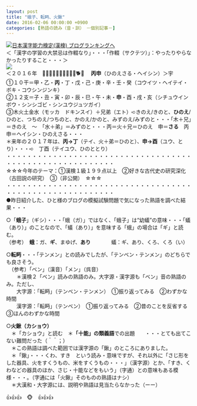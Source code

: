 ```yaml
---
layout: post
title: "蛾子、転眄、火鍬"
date: 2016-02-06 00:00:00 +0900
categories: [熟語の読み（音・訓）　－個別記事－]
---
```


[![](/syuusyuu9701/assets/images/蛾子、転眄、火鍬-br_c_3028_1.gif)](http://blog.with2.net/link.php?1659096:3028 "日本漢字能力検定(漢検) ブログランキングへ")[日本漢字能力検定(漢検) ブログランキングへ](http://blog.with2.net/link.php?1659096:3028)  
＜「漢字の学習の大禁忌は作輟なり」・・・「作輟（サクテツ）」：やったりやらなかったりすること・・・＞  
![](/syuusyuu9701/assets/images/蛾子、転眄、火鍬-378328d4f877a66c37a31f2ee392e170.png)  
＜２０１６年　🐁🐃🐯🐇🐉🐍🐎🐑🐒🐔🐕🐖 　**丙申**（ひのえさる・ヘイシン）＞宇  
①１０干＝甲・乙・**丙**・丁・戊・己・庚・辛・壬・癸（コウイツ・ヘイテイ・ボキ・コウシンジンキ）　  
②１２支＝子・丑・寅・卯・辰・巳・午・未・**申**・酉・戌・亥（シチュウインボウ・シンシゴビ・シンユウジュツガイ）  
③木火土金水（モッカ　ドキンスイ）＋兄弟（エト）➪きのえ/きのと、**ひのえ**/ひのと、つちのえ/つちのと、かのえ/かのと、みずのえ/みずのと・・・「木＋兄」＝きのえ　～　「水＋弟」＝みずのと・・・丙＝火＋兄＝ひのえ　申＝**さる**　丙申＝ヘイシン・ひのえさる・・・  
＊来年の２０１７年は、**丙→丁**（テイ、火＋弟＝ひのと）、**申→酉**（ユウ、とり）・・・➪　丁酉（テイユウ、ひのととり）  
・・・・・・・・・・・・・・・・・・・・・・・・・・・・・・・・・・・・・・・・・・・・・・・・・・・・・・・・・  
☆☆☆今年のテーマ：①漢検１級１９９点以上　②好きな古代史の研究深化（古田説の研究）　③（非公開）　☆☆☆　　  
・・・・・・・・・・・・・・・・・・・・・・・・・・・・・・・・・・・・・・・・・・・・・・・・・・・・・・・・・  
●昨日紹介した、ひと様のブログの模擬試験問題で気になった熟語を調べた結果・・・  
  
○「**蛾子**」（ギシ）・・・「蛾（ガ）」ではなく、「蛾子」は“幼蟻”の意味・・・「蟻（あり）」のことなので、「蟻（あり）」を意味する「蛾」の場合は「ギ」と読む。  
（参考）　**蛾**：ガ、**ギ**、まゆげ、**あり**　　　　蟻：ギ、あり、くろ、くろ（い）  
  
○**転眄**・・・「テンメン」との読みでしたが、「テンベン・テンメン」のどちらでも良さそう。  
　（参考）「ベン」（漢音）「メン」（呉音）  
　　＊漢検２「ベン」読みの熟語のみ。大字源・漢字源も「ベン」音の熟語のみ。ただし、  
　　大字源：「転眄」（テンベン・テンメン）　①振り返ってみる　②わずかな時間  
　　漢字源：「転眄」（テンベン）　①振り返ってみる　②昔のことを反省する　③ほんのわずかな時間  
  
○**火鍬（カショウ）**  
　＊「カショウ」と読む　＊**「十能」の類義語**での出題　　・・・とても出てこない難問だった（＾＾；）  
　＊この熟語は調べた範囲では漢字源の「鍬」のところにありました。  
　＊「鍬」・・・くわ、すき　という読み・意味ですが、それ以外に「さじ形をした器具、火をすくうもの、米をすくうもの・・・」（漢字源）とか、「すき、くわなどの器具のほか、さじ・十能などをもいう」（字通）との意味もある模様・・・。（字通には「火鍬」そのものの熟語はナシ）  
　＊大漢和・大字源には、説明や熟語は見当たらなかった（ーー）  
  
👍👍👍　🐵　👍👍👍  